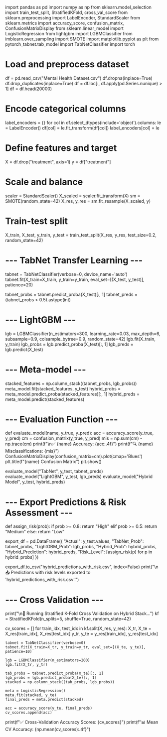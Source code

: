 import pandas as pd
import numpy as np
from sklearn.model_selection import train_test_split, StratifiedKFold, cross_val_score
from sklearn.preprocessing import LabelEncoder, StandardScaler
from sklearn.metrics import accuracy_score, confusion_matrix, ConfusionMatrixDisplay
from sklearn.linear_model import LogisticRegression
from lightgbm import LGBMClassifier
from imblearn.over_sampling import SMOTE
import matplotlib.pyplot as plt
from pytorch_tabnet.tab_model import TabNetClassifier
import torch

# Load and preprocess dataset
df = pd.read_csv("Mental Health Dataset.csv")
df.dropna(inplace=True)
df.drop_duplicates(inplace=True)
df = df.loc[:, df.apply(pd.Series.nunique) > 1]
df = df.head(20000)

# Encode categorical columns
label_encoders = {}
for col in df.select_dtypes(include='object').columns:
    le = LabelEncoder()
    df[col] = le.fit_transform(df[col])
    label_encoders[col] = le

# Define features and target
X = df.drop("treatment", axis=1)
y = df["treatment"]

# Scale and balance
scaler = StandardScaler()
X_scaled = scaler.fit_transform(X)
sm = SMOTE(random_state=42)
X_res, y_res = sm.fit_resample(X_scaled, y)

# Train-test split
X_train, X_test, y_train, y_test = train_test_split(X_res, y_res, test_size=0.2, random_state=42)

# --- TabNet Transfer Learning ---
tabnet = TabNetClassifier(verbose=0, device_name='auto')
tabnet.fit(X_train=X_train, y_train=y_train, eval_set=[(X_test, y_test)], patience=20)

tabnet_probs = tabnet.predict_proba(X_test)[:, 1]
tabnet_preds = (tabnet_probs > 0.5).astype(int)

# --- LightGBM ---
lgb = LGBMClassifier(n_estimators=300, learning_rate=0.03, max_depth=6, subsample=0.9, colsample_bytree=0.9, random_state=42)
lgb.fit(X_train, y_train)
lgb_probs = lgb.predict_proba(X_test)[:, 1]
lgb_preds = lgb.predict(X_test)

# --- Meta-model  ---
stacked_features = np.column_stack((tabnet_probs, lgb_probs))
meta_model.fit(stacked_features, y_test)
hybrid_probs = meta_model.predict_proba(stacked_features)[:, 1]
hybrid_preds = meta_model.predict(stacked_features)

# --- Evaluation Function ---
def evaluate_model(name, y_true, y_pred):
    acc = accuracy_score(y_true, y_pred)
    cm = confusion_matrix(y_true, y_pred)
    mis = np.sum(cm) - np.trace(cm)
    print(f"\n✅ {name} Accuracy: {acc:.4f}")
    print(f"🔍 {name} Misclassifications: {mis}")
    ConfusionMatrixDisplay(confusion_matrix=cm).plot(cmap='Blues')
    plt.title(f"{name} Confusion Matrix")
    plt.show()

evaluate_model("TabNet", y_test, tabnet_preds)
evaluate_model("LightGBM", y_test, lgb_preds)
evaluate_model("Hybrid Model", y_test, hybrid_preds)

# --- Export Predictions & Risk Assessment ---
def assign_risk(prob):
    if prob >= 0.8:
        return "High"
    elif prob >= 0.5:
        return "Medium"
    else:
        return "Low"

export_df = pd.DataFrame({
    "Actual": y_test.values,
    "TabNet_Prob": tabnet_probs,
    "LightGBM_Prob": lgb_probs,
    "Hybrid_Prob": hybrid_probs,
    "Hybrid_Prediction": hybrid_preds,
    "Risk_Level": [assign_risk(p) for p in hybrid_probs]
})

export_df.to_csv("hybrid_predictions_with_risk.csv", index=False)
print("\n📤 Predictions with risk levels exported to 'hybrid_predictions_with_risk.csv'.")

# --- Cross Validation ---
print("\n🔄 Running Stratified K-Fold Cross Validation on Hybrid Stack...")
kf = StratifiedKFold(n_splits=5, shuffle=True, random_state=42)

cv_scores = []
for train_idx, test_idx in kf.split(X_res, y_res):
    X_tr, X_te = X_res[train_idx], X_res[test_idx]
    y_tr, y_te = y_res[train_idx], y_res[test_idx]

    tabnet = TabNetClassifier(verbose=0)
    tabnet.fit(X_train=X_tr, y_train=y_tr, eval_set=[(X_te, y_te)], patience=10)

    lgb = LGBMClassifier(n_estimators=200)
    lgb.fit(X_tr, y_tr)

    tab_probs = tabnet.predict_proba(X_te)[:, 1]
    lgb_probs = lgb.predict_proba(X_te)[:, 1]
    stacked = np.column_stack((tab_probs, lgb_probs))

    meta = LogisticRegression()
    meta.fit(stacked, y_te)
    final_preds = meta.predict(stacked)

    acc = accuracy_score(y_te, final_preds)
    cv_scores.append(acc)

print(f"✅ Cross-Validation Accuracy Scores: {cv_scores}")
print(f"📊 Mean CV Accuracy: {np.mean(cv_scores):.4f}")
